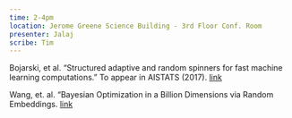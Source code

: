 ```yaml
---
time: 2-4pm
location: Jerome Greene Science Building - 3rd Floor Conf. Room
presenter: Jalaj
scribe: Tim
---
```


Bojarski, et al. “Structured adaptive and random spinners for fast machine learning computations.” To appear in AISTATS (2017). [link](https://arxiv.org/pdf/1610.06209.pdf)

Wang, et. al. “Bayesian Optimization in a Billion Dimensions via Random Embeddings. [link](https://arxiv.org/pdf/1301.1942.pdf)
